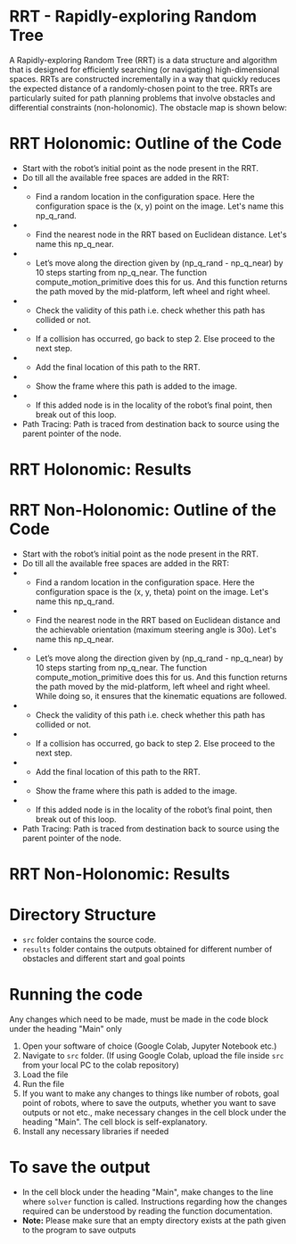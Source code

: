 # RRT - Rapidly-exploring Random Tree

A Rapidly-exploring Random Tree (RRT) is a data structure and algorithm that is designed for efficiently searching (or navigating) high-dimensional spaces. RRTs are constructed incrementally in a way that quickly reduces the expected distance of a randomly-chosen point to the tree. RRTs are particularly suited for path planning problems that involve obstacles and differential constraints (non-holonomic). The obstacle map is shown below:


# RRT Holonomic: Outline of the Code
- Start with the robot’s initial point as the node present in the RRT.
- Do till all the available free spaces are added in the RRT:
- - Find a random location in the configuration space. Here the configuration space is the (x, y) point on the image. Let's name this np_q_rand.
- - Find the nearest node in the RRT based on Euclidean distance. Let's name this np_q_near.
- - Let’s move along the direction given by (np_q_rand - np_q_near) by 10 steps starting from np_q_near. The
function compute_motion_primitive does this for us. And this function returns the path moved by the
mid-platform, left wheel and right wheel.
 - - Check the validity of this path i.e. check whether this path has collided or not.
 - - If a collision has occurred, go back to step 2. Else proceed to the next step.  
 - - Add the final location of this path to the RRT.
 - - Show the frame where this path is added to the image.
 - - If this added node is in the locality of the robot’s final point, then break out of this loop.
- Path Tracing: Path is traced from destination back to source using the parent pointer of the node.

# RRT Holonomic: Results


# RRT Non-Holonomic: Outline of the Code

- Start with the robot’s initial point as the node present in the RRT.
- Do till all the available free spaces are added in the RRT:
 - - Find a random location in the configuration space. Here the configuration space is the (x, y, theta) point on the image. Let's name this np_q_rand.
 - - Find the nearest node in the RRT based on Euclidean distance and the achievable orientation (maximum steering angle is 30o). Let's name this np_q_near.
 - - Let’s move along the direction given by (np_q_rand - np_q_near) by 10 steps starting from np_q_near. The function compute_motion_primitive does this for us. And this function returns the path moved by the mid-platform, left wheel and right wheel. While doing so, it ensures that the kinematic equations are followed.
 - - Check the validity of this path i.e. check whether this path has collided or not.
 - - If a collision has occurred, go back to step 2. Else proceed to the next step.
 - - Add the final location of this path to the RRT.
 - - Show the frame where this path is added to the image.
 - - If this added node is in the locality of the robot’s final point, then break out of this loop.
- Path Tracing: Path is traced from destination back to source using the parent pointer of the node.

# RRT Non-Holonomic: Results


# Directory Structure
- ```src``` folder contains the source code. 
- ```results``` folder contains the outputs obtained for different number of obstacles and different start and goal points
 
# Running the code
Any changes which need to be made, must be made in the code block under the heading "Main" only

1. Open your software of choice (Google Colab, Jupyter Notebook etc.)
2. Navigate to ```src``` folder. (If using Google Colab, upload the file inside ```src``` from your local PC to the colab repository)
3. Load the file
4. Run the file
5. If you want to make any changes to things like number of robots, goal point of robots, where to save the outputs, whether you want to save outputs or not etc., make necessary changes in the cell block under the heading "Main". The cell block is self-explanatory.
6. Install any necessary libraries if needed

# To save the output
- In the cell block under the heading "Main", make changes to the line where ```solver``` function is called. Instructions regarding how the changes required can be understood by reading the function documentation.
- **Note:** Please make sure that an empty directory exists at the path given to the program to save outputs
